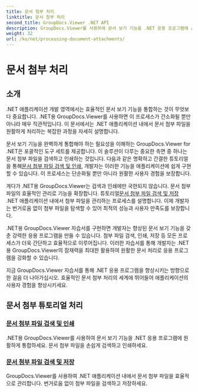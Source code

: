 ```yaml
---
title: 문서 첨부 처리
linktitle: 문서 첨부 처리
second_title: GroupDocs.Viewer .NET API
description: GroupDocs.Viewer를 사용하여 문서 보기 기능을 .NET 응용 프로그램에 손쉽게 통합하는 방법을 알아보세요. 문서 첨부 파일을 효율적으로 관리하세요.
weight: 32
url: /ko/net/processing-document-attachments/
--- 
```


# 문서 첨부 처리

## 소개

.NET 애플리케이션 개발 영역에서는 효율적인 문서 보기 기능을 통합하는 것이 무엇보다 중요합니다. .NET용 GroupDocs.Viewer를 사용하면 이 프로세스가 간소화될 뿐만 아니라 매우 직관적입니다. 이 문서에서는 .NET 애플리케이션 내에서 문서 첨부 파일을 원활하게 처리하는 복잡한 과정을 자세히 설명합니다.

 문서 보기 기능을 완벽하게 통합해야 하는 필요성을 이해하는 GroupDocs.Viewer for .NET은 포괄적인 도구 세트를 제공합니다. 이 솔루션이 다루는 중요한 측면 중 하나는 문서 첨부 파일을 검색하고 인쇄하는 것입니다. 다음과 같은 명확하고 간결한 튜토리얼을 통해[문서 첨부 파일 검색 및 인쇄](./retrieve-and-print-attachments/), 개발자는 이러한 기능을 애플리케이션에 쉽게 구현할 수 있습니다. 이 프로세스는 단순화될 뿐만 아니라 원활한 사용자 경험을 보장합니다.

게다가 .NET용 GroupDocs.Viewer는 검색과 인쇄에만 국한되지 않습니다. 문서 첨부 파일의 효율적인 관리로 기능을 확장합니다. 튜토리얼[문서 첨부 파일 검색 및 저장](./retrieve-and-save-attachments/) .NET 애플리케이션 내에서 첨부 파일을 관리하는 프로세스를 설명합니다. 이제 개발자는 번거로움 없이 첨부 파일을 탐색할 수 있어 최적의 성능과 사용자 만족도를 보장합니다.

.NET용 GroupDocs.Viewer 자습서를 구현하면 개발자는 향상된 문서 보기 기능을 갖춘 강력한 응용 프로그램을 만들 수 있습니다. 첨부 파일 검색, 인쇄, 저장 등 모든 프로세스가 더욱 간단하고 효율적으로 이루어집니다. 이러한 자습서를 통해 개발자는 .NET용 GroupDocs.Viewer의 잠재력을 최대한 활용하여 원활한 문서 처리로 응용 프로그램을 강화할 수 있습니다.

지금 GroupDocs.Viewer 자습서를 통해 .NET 응용 프로그램을 향상시키는 방향으로 한 걸음 더 나아가십시오. 효율적인 문서 첨부 처리의 세계에 뛰어들어 애플리케이션의 사용자 경험을 향상시키세요.

## 문서 첨부 튜토리얼 처리
### [문서 첨부 파일 검색 및 인쇄](./retrieve-and-print-attachments/)
.NET용 GroupDocs.Viewer를 사용하여 문서 보기 기능을 .NET 응용 프로그램에 원활하게 통합하세요. 문서 첨부 파일을 손쉽게 검색하고 인쇄하세요.
### [문서 첨부 파일 검색 및 저장](./retrieve-and-save-attachments/)
GroupDocs.Viewer를 사용하여 .NET 애플리케이션 내에서 문서 첨부 파일을 효율적으로 관리합니다. 번거로움 없이 첨부 파일을 검색하고 저장하세요.